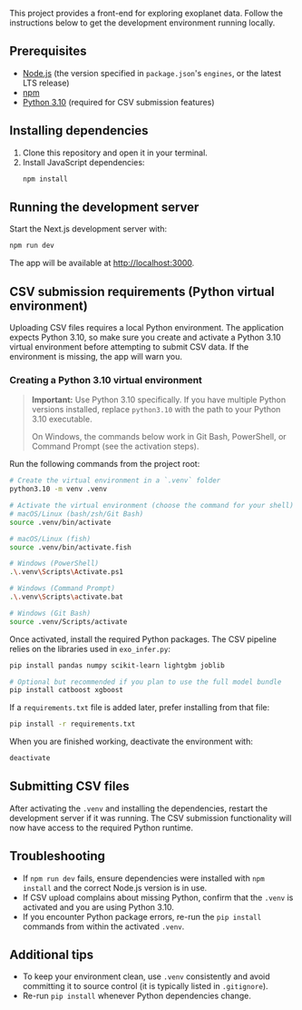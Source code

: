
This project provides a front-end for exploring exoplanet data. Follow the instructions below to get the development environment running locally.

## Prerequisites

- [Node.js](https://nodejs.org/) (the version specified in `package.json`'s `engines`, or the latest LTS release)
- [npm](https://www.npmjs.com/)
- [Python 3.10](https://www.python.org/downloads/release/python-3100/) (required for CSV submission features)

## Installing dependencies

1. Clone this repository and open it in your terminal.
2. Install JavaScript dependencies:
   ```bash
   npm install
   ```

## Running the development server

Start the Next.js development server with:

```bash
npm run dev
```

The app will be available at [http://localhost:3000](http://localhost:3000).

## CSV submission requirements (Python virtual environment)

Uploading CSV files requires a local Python environment. The application expects Python 3.10, so make sure you create and activate a Python 3.10 virtual environment before attempting to submit CSV data. If the environment is missing, the app will warn you.

### Creating a Python 3.10 virtual environment

> **Important:** Use Python 3.10 specifically. If you have multiple Python versions installed, replace `python3.10` with the path to your Python 3.10 executable.
>
> On Windows, the commands below work in Git Bash, PowerShell, or Command Prompt (see the activation steps).

Run the following commands from the project root:

```bash
# Create the virtual environment in a `.venv` folder
python3.10 -m venv .venv

# Activate the virtual environment (choose the command for your shell)
# macOS/Linux (bash/zsh/Git Bash)
source .venv/bin/activate

# macOS/Linux (fish)
source .venv/bin/activate.fish

# Windows (PowerShell)
.\.venv\Scripts\Activate.ps1

# Windows (Command Prompt)
.\.venv\Scripts\activate.bat

# Windows (Git Bash)
source .venv/Scripts/activate
```

Once activated, install the required Python packages. The CSV pipeline relies on the libraries used in `exo_infer.py`:

```bash
pip install pandas numpy scikit-learn lightgbm joblib

# Optional but recommended if you plan to use the full model bundle
pip install catboost xgboost
```

If a `requirements.txt` file is added later, prefer installing from that file:

```bash
pip install -r requirements.txt
```

When you are finished working, deactivate the environment with:

```bash
deactivate
```

## Submitting CSV files

After activating the `.venv` and installing the dependencies, restart the development server if it was running. The CSV submission functionality will now have access to the required Python runtime.

## Troubleshooting

- If `npm run dev` fails, ensure dependencies were installed with `npm install` and the correct Node.js version is in use.
- If CSV upload complains about missing Python, confirm that the `.venv` is activated and you are using Python 3.10.
- If you encounter Python package errors, re-run the `pip install` commands from within the activated `.venv`.

## Additional tips

- To keep your environment clean, use `.venv` consistently and avoid committing it to source control (it is typically listed in `.gitignore`).
- Re-run `pip install` whenever Python dependencies change.

